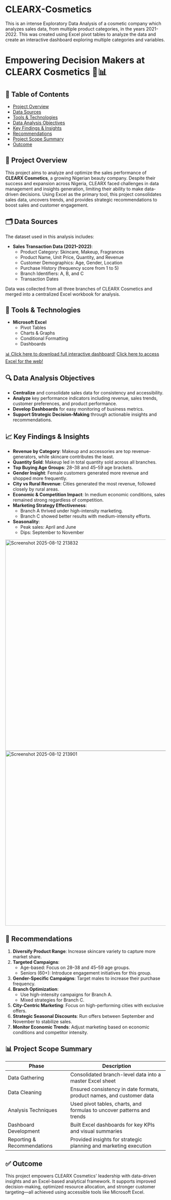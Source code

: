 # CLEARX-Cosmetics
This is an intense Exploratory Data Analysis of a cosmetic company which analyzes sales data, from multiple product categories, in the years 2021-2022. This was created using Excel pivot tables to analyze the data and create an interactive dashboard exploring multiple categories and variables.

# Empowering Decision Makers at CLEARX Cosmetics 🧴📊

## 📑 Table of Contents
- [Project Overview](#project-overview)
- [Data Sources](#data-sources)
- [Tools & Technologies](#tools--technologies)
- [Data Analysis Objectives](#data-analysis-objectives)
- [Key Findings & Insights](#key-findings--insights)
- [Recommendations](#recommendations)
- [Project Scope Summary](#project-scope-summary)
- [Outcome](#outcome)

## 📌 Project Overview
This project aims to analyze and optimize the sales performance of **CLEARX Cosmetics**, a growing Nigerian beauty company. Despite their success and expansion across Nigeria, CLEARX faced challenges in data management and insights generation, limiting their ability to make data-driven decisions. Using Excel as the primary tool, this project consolidates sales data, uncovers trends, and provides strategic recommendations to boost sales and customer engagement.

## 🗂 Data Sources
The dataset used in this analysis includes:

- **Sales Transaction Data (2021–2022)**:
  - Product Category: Skincare, Makeup, Fragrances
  - Product Name, Unit Price, Quantity, and Revenue
  - Customer Demographics: Age, Gender, Location
  - Purchase History (frequency score from 1 to 5)
  - Branch Identifiers: A, B, and C
  - Transaction Dates

Data was collected from all three branches of CLEARX Cosmetics and merged into a centralized Excel workbook for analysis.

## 🧰 Tools & Technologies
- **Microsoft Excel**
  - Pivot Tables
  - Charts & Graphs
  - Conditional Formatting
  - Dashboards

[📊 Click here to download full interactive dashboard!](https://drive.google.com/file/d/1HDGMtpD2MG_AxDCsQAMSByv6W-UCdThH/view?usp=sharing)
[Click here to access Excel for the web!](https://excel.cloud.microsoft/en-us/)


## 🔍 Data Analysis Objectives
- **Centralize** and consolidate sales data for consistency and accessibility.
- **Analyze** key performance indicators including revenue, sales trends, customer preferences, and product performance.
- **Develop Dashboards** for easy monitoring of business metrics.
- **Support Strategic Decision-Making** through actionable insights and recommendations.

## 📈 Key Findings & Insights
- **Revenue by Category**: Makeup and accessories are top revenue-generators, while skincare contributes the least.
- **Quantity Sold**: Makeup led in total quantity sold across all branches.
- **Top Buying Age Groups**: 28–38 and 45–59 age brackets.
- **Gender Insight**: Female customers generated more revenue and shopped more frequently.
- **City vs Rural Revenue**: Cities generated the most revenue, followed closely by rural areas.
- **Economic & Competition Impact**: In medium economic conditions, sales remained strong regardless of competition.
- **Marketing Strategy Effectiveness**:
  - Branch A thrived under high-intensity marketing.
  - Branch C showed better results with medium-intensity efforts.
- **Seasonality**:
  - Peak sales: April and June
  - Dips: September to November
<img width="1833" height="664" alt="Screenshot 2025-08-12 213832" src="https://github.com/user-attachments/assets/273b5192-1f88-4cc7-bfb9-50263345ecc4" />

<img width="1817" height="550" alt="Screenshot 2025-08-12 213901" src="https://github.com/user-attachments/assets/ed7554f6-e624-4264-a48d-4ae1488ae795" />

## 🧭 Recommendations
1. **Diversify Product Range**: Increase skincare variety to capture more market share.
2. **Targeted Campaigns**:
   - Age-based: Focus on 28–38 and 45–59 age groups.
   - Seniors (60+): Introduce engagement initiatives for this group.
3. **Gender-Specific Campaigns**: Target males to increase their purchase frequency.
4. **Branch Optimization**:
   - Use high-intensity campaigns for Branch A.
   - Mixed strategies for Branch C.
5. **City-Centric Marketing**: Focus on high-performing cities with exclusive offers.
6. **Strategic Seasonal Discounts**: Run offers between September and November to stabilize sales.
7. **Monitor Economic Trends**: Adjust marketing based on economic conditions and competitor intensity.

## 📊 Project Scope Summary

| Phase                       | Description                                                                 |
|----------------------------|-----------------------------------------------------------------------------|
| Data Gathering             | Consolidated branch-level data into a master Excel sheet                    |
| Data Cleaning              | Ensured consistency in date formats, product names, and customer data       |
| Analysis Techniques        | Used pivot tables, charts, and formulas to uncover patterns and trends      |
| Dashboard Development      | Built Excel dashboards for key KPIs and visual summaries                    |
| Reporting & Recommendations| Provided insights for strategic planning and marketing execution            |

## ✅ Outcome
This project empowers CLEARX Cosmetics' leadership with data-driven insights and an Excel-based analytical framework. It supports improved decision-making, optimized resource allocation, and stronger customer targeting—all achieved using accessible tools like Microsoft Excel.
